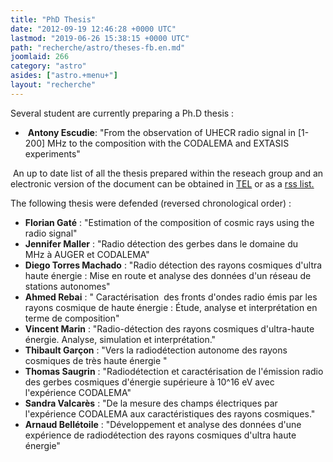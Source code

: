 ```yaml
---
title: "PhD Thesis"
date: "2012-09-19 12:46:28 +0000 UTC"
lastmod: "2019-06-26 15:38:15 +0000 UTC"
path: "recherche/astro/theses-fb.en.md"
joomlaid: 266
category: "astro"
asides: ["astro.+menu+"]
layout: "recherche"
---
```

Several student are currently preparing a Ph.D thesis :

*    **Antony Escudie**: "From the observation of UHECR radio signal in \[1-200\] MHz to the composition with the CODALEMA and EXTASIS experiments"

 An up to date list of all the thesis prepared within the reseach group and an electronic version of the document can be obtained in [TEL](https://tel.archives-ouvertes.fr/search/index/?qa[text][]=auger+or+codalema+or+selfas&qa[structure_t][]=subatech&qa[docType_s][]=THESE&qa[text][]=&submit_advanced=Search&sort=producedDate_tdate+asc&rows=30) or as a [rss list.](https://api.archives-ouvertes.fr/search/?q=%!t(MISSING)ext:%!c(MISSING)odalema%!O(MISSING)R%!a(MISSING)uger%!O(MISSING)R%!s(MISSING)elfas%20AND%!s(MISSING)tructure_t:subatech%!A(MISSING)ND%!d(MISSING)ocType_s:THESE%!&(MISSING)wt=rss)

The following thesis were defended (reversed chronological order) :

*   **Florian Gaté** : "Estimation of the composition of cosmic rays using the radio signal"
*   **Jennifer Maller** : "Radio détection des gerbes dans le domaine du MHz à AUGER et CODALEMA"
*   **Diego Torres Machado** : "Radio détection des rayons cosmiques d'ultra haute énergie : Mise en route et analyse des données d'un réseau de stations autonomes"
*   **Ahmed Rebai** : " Caractérisation  des fronts d'ondes radio émis par les rayons cosmique de haute énergie : Étude, analyse et interprétation en terme de composition"
*   **Vincent Marin** : "Radio-détection des rayons cosmiques d'ultra-haute énergie. Analyse, simulation et interprétation."
*   **Thibault Garçon** : "Vers la radiodétection autonome des rayons cosmiques de très haute énergie "
*   **Thomas Saugrin** : "Radiodétection et caractérisation de l'émission radio des gerbes cosmiques d'énergie supérieure à 10^16 eV avec l'expérience CODALEMA"
*   **Sandra Valcarès** : "De la mesure des champs électriques par l'expérience CODALEMA aux caractéristiques des rayons cosmiques."
*   **Arnaud Bellétoile** : "Développement et analyse des données d'une expérience de radiodétection des rayons cosmiques d'ultra haute énergie"
